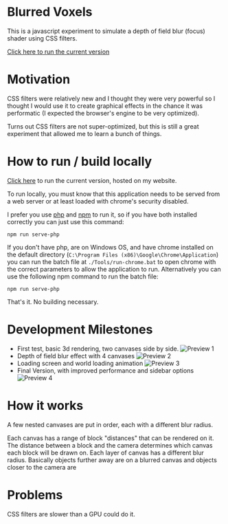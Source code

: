 # Blurred Voxels

This is a javascript experiment to simulate a depth of field blur (focus) shader using CSS filters.

[Click here to run the current version](http://grossato.com/Blurred-Voxels/)

# Motivation

CSS filters were relatively new and I thought they were very powerful so I thought I would use it to create graphical effects in the chance it was performatic (I expected the browser's engine to be very optimized).

Turns out CSS filters are not super-optimized, but this is still a great experiment that allowed me to learn a bunch of things.

# How to run / build locally

[Click here](http://grossato.com/Blurred-Voxels/) to run the current version, hosted on my website.

To run locally, you must know that this application needs to be served from a web server or at least loaded with chrome's security disabled.

I prefer you use [php](https://www.php.net) and [npm](https://nodejs.org/en/) to run it, so if you have both installed correctly you can just use this command:

```
npm run serve-php
```

If you don't have php, are on Windows OS, and have chrome installed on the default directory (`C:\Program Files (x86)\Google\Chrome\Application`) you can run the batch file at `./Tools/run-chrome.bat` to open chrome with the correct parameters to allow the application to run. Alternatively you can use the following npm command to run the batch file:

```
npm run serve-php
```

That's it. No building necessary.

# Development Milestones

 - First test, basic 3d rendering, two canvases side by side.
![Preview 1](https://github.com/GuilhermeRossato/Blurred-Voxels/blob/master/Images/preview1.gif?raw=true)
 - Depth of field blur effect with 4 canvases
![Preview 2](https://github.com/GuilhermeRossato/Blurred-Voxels/blob/master/Images/preview2.gif?raw=true)
 - Loading screen and world loading animation
![Preview 3](https://github.com/GuilhermeRossato/Blurred-Voxels/blob/master/Images/preview3.gif?raw=true)
 - Final Version, with improved performance and sidebar options
![Preview 4](https://github.com/GuilhermeRossato/Blurred-Voxels/blob/master/Images/preview4.png?raw=true)

# How it works

A few nested canvases are put in order, each with a different blur radius.

Each canvas has a range of block "distances" that can be rendered on it. The distance between a block and the camera determines which canvas each block will be drawn on. Each layer of canvas has a different blur radius. Basically objects further away are on a blurred canvas and objects closer to the camera are 

# Problems

CSS filters are slower than a GPU could do it.
